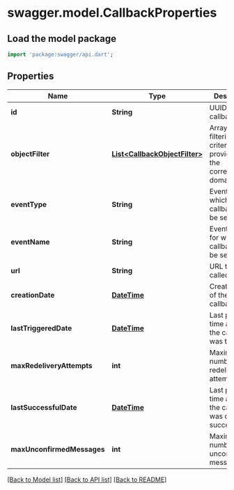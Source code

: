 # swagger.model.CallbackProperties

## Load the model package
```dart
import 'package:swagger/api.dart';
```

## Properties
Name | Type | Description | Notes
------------ | ------------- | ------------- | -------------
**id** | **String** | UUID of the callback | [default to null]
**objectFilter** | [**List&lt;CallbackObjectFilter&gt;**](CallbackObjectFilter.md) | Array of filtering criteria provided by the corresponding domain object | [optional] [default to []]
**eventType** | **String** | Event type for which callbacks shall be sent | [default to null]
**eventName** | **String** | Event name for which callbacks shall be sent | [optional] [default to null]
**url** | **String** | URL to be called | [default to null]
**creationDate** | [**DateTime**](DateTime.md) | Creation time of the callback | [optional] [default to null]
**lastTriggeredDate** | [**DateTime**](DateTime.md) | Last point in time at which the callback was triggered | [optional] [default to null]
**maxRedeliveryAttempts** | **int** | Maximum number of redeliver attempts | [optional] [default to null]
**lastSuccessfulDate** | [**DateTime**](DateTime.md) | Last point in time at which the callback was delivered successfully | [optional] [default to null]
**maxUnconfirmedMessages** | **int** | Maximum number of unconfirmed messages | [optional] [default to null]

[[Back to Model list]](../README.md#documentation-for-models) [[Back to API list]](../README.md#documentation-for-api-endpoints) [[Back to README]](../README.md)

